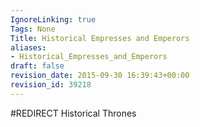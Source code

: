 ```yaml
---
IgnoreLinking: true
Tags: None
Title: Historical Empresses and Emperors
aliases:
- Historical_Empresses_and_Emperors
draft: false
revision_date: 2015-09-30 16:39:43+00:00
revision_id: 39218
---
```


#REDIRECT Historical Thrones